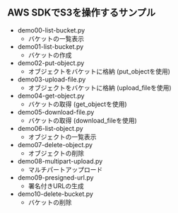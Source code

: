 ## AWS SDKでS3を操作するサンプル
- demo00-list-bucket.py
  - バケットの一覧表示
- demo01-list-bucket.py
  - バケットの作成
- demo02-put-object.py
  - オブジェクトをバケットに格納 (put_objectを使用)
- demo03-upload-file.py
  - オブジェクトをバケットに格納 (upload_fileを使用)
- demo04-get-object.py
  - バケットの取得 (get_objectを使用)
- demo05-download-file.py
  - バケットの取得 (download_fileを使用)
- demo06-list-object.py
  - オブジェクトの一覧表示
- demo07-delete-object.py
  - オブジェクトの削除
- demo08-multipart-upload.py
  - マルチパートアップロード
- demo09-presigned-url.py
  - 署名付きURLの生成
- demo10-delete-bucket.py
  - バケットの削除




